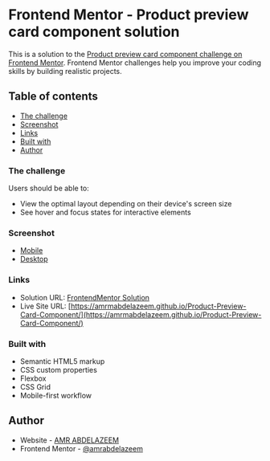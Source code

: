 # Frontend Mentor - Product preview card component solution

This is a solution to the [Product preview card component challenge on Frontend Mentor](https://www.frontendmentor.io/challenges/product-preview-card-component-GO7UmttRfa). Frontend Mentor challenges help you improve your coding skills by building realistic projects. 

## Table of contents

  - [The challenge](#the-challenge)
  - [Screenshot](#screenshot)
  - [Links](#links)
  - [Built with](#built-with)
  - [Author](#author)


### The challenge

Users should be able to:

- View the optimal layout depending on their device's screen size
- See hover and focus states for interactive elements

### Screenshot
- [Mobile](https://i.imgur.com/HhhLYsC.jpeg)
- [Desktop](https://i.imgur.com/omtboAH.jpeg)

### Links

- Solution URL: [FrontendMentor Solution](https://www.frontendmentor.io/solutions/product-preview-card-component-BKoQ6ce6BH)
- Live Site URL: [https://amrmabdelazeem.github.io/Product-Preview-Card-Component/](https://amrmabdelazeem.github.io/Product-Preview-Card-Component/)


### Built with

- Semantic HTML5 markup
- CSS custom properties
- Flexbox
- CSS Grid
- Mobile-first workflow


## Author

- Website - [AMR ABDELAZEEM](https://github.com/amrmabdelazeem)
- Frontend Mentor - [@amrabdelazeem](https://www.frontendmentor.io/profile/amrabdelazeem)

